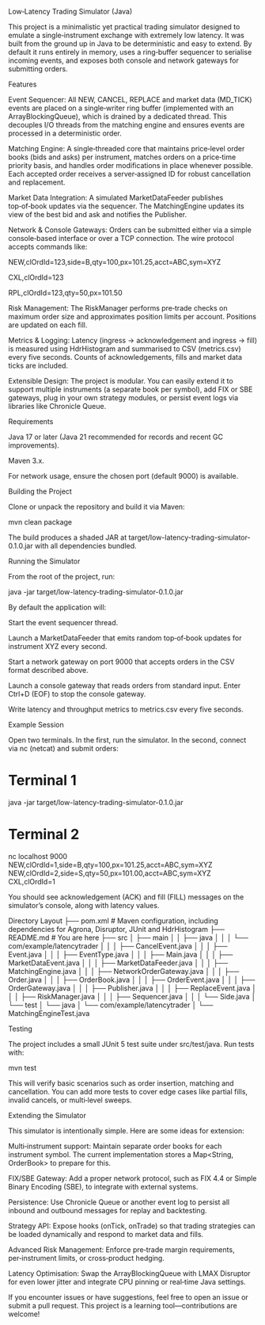 Low‑Latency Trading Simulator (Java)

This project is a minimalistic yet practical trading simulator designed to emulate a single‑instrument exchange with extremely low latency. It was built from the ground up in Java to be deterministic and easy to extend. By default it runs entirely in memory, uses a ring‑buffer sequencer to serialise incoming events, and exposes both console and network gateways for submitting orders.

Features

Event Sequencer: All NEW, CANCEL, REPLACE and market data (MD_TICK) events are placed on a single‑writer ring buffer (implemented with an ArrayBlockingQueue), which is drained by a dedicated thread. This decouples I/O threads from the matching engine and ensures events are processed in a deterministic order.

Matching Engine: A single‑threaded core that maintains price‑level order books (bids and asks) per instrument, matches orders on a price‑time priority basis, and handles order modifications in place whenever possible. Each accepted order receives a server‑assigned ID for robust cancellation and replacement.

Market Data Integration: A simulated MarketDataFeeder publishes top‑of‑book updates via the sequencer. The MatchingEngine updates its view of the best bid and ask and notifies the Publisher.

Network & Console Gateways: Orders can be submitted either via a simple console‑based interface or over a TCP connection. The wire protocol accepts commands like:

NEW,clOrdId=123,side=B,qty=100,px=101.25,acct=ABC,sym=XYZ

CXL,clOrdId=123

RPL,clOrdId=123,qty=50,px=101.50

Risk Management: The RiskManager performs pre‑trade checks on maximum order size and approximates position limits per account. Positions are updated on each fill.

Metrics & Logging: Latency (ingress → acknowledgement and ingress → fill) is measured using HdrHistogram and summarised to CSV (metrics.csv) every five seconds. Counts of acknowledgements, fills and market data ticks are included.

Extensible Design: The project is modular. You can easily extend it to support multiple instruments (a separate book per symbol), add FIX or SBE gateways, plug in your own strategy modules, or persist event logs via libraries like Chronicle Queue.

Requirements

Java 17 or later (Java 21 recommended for records and recent GC improvements).

Maven 3.x.

For network usage, ensure the chosen port (default 9000) is available.

Building the Project

Clone or unpack the repository and build it via Maven:

mvn clean package


The build produces a shaded JAR at target/low-latency-trading-simulator-0.1.0.jar with all dependencies bundled.

Running the Simulator

From the root of the project, run:

java -jar target/low-latency-trading-simulator-0.1.0.jar


By default the application will:

Start the event sequencer thread.

Launch a MarketDataFeeder that emits random top‑of‑book updates for instrument XYZ every second.

Start a network gateway on port 9000 that accepts orders in the CSV format described above.

Launch a console gateway that reads orders from standard input. Enter Ctrl+D (EOF) to stop the console gateway.

Write latency and throughput metrics to metrics.csv every five seconds.

Example Session

Open two terminals. In the first, run the simulator. In the second, connect via nc (netcat) and submit orders:

# Terminal 1
java -jar target/low-latency-trading-simulator-0.1.0.jar

# Terminal 2
nc localhost 9000
NEW,clOrdId=1,side=B,qty=100,px=101.25,acct=ABC,sym=XYZ
NEW,clOrdId=2,side=S,qty=50,px=101.00,acct=ABC,sym=XYZ
CXL,clOrdId=1


You should see acknowledgement (ACK) and fill (FILL) messages on the simulator’s console, along with latency values.

Directory Layout
├── pom.xml               # Maven configuration, including dependencies for Agrona, Disruptor, JUnit and HdrHistogram
├── README.md             # You are here
├── src
│   ├── main
│   │   ├── java
│   │   │   └── com/example/latencytrader
│   │   │       ├── CancelEvent.java
│   │   │       ├── Event.java
│   │   │       ├── EventType.java
│   │   │       ├── Main.java
│   │   │       ├── MarketDataEvent.java
│   │   │       ├── MarketDataFeeder.java
│   │   │       ├── MatchingEngine.java
│   │   │       ├── NetworkOrderGateway.java
│   │   │       ├── Order.java
│   │   │       ├── OrderBook.java
│   │   │       ├── OrderEvent.java
│   │   │       ├── OrderGateway.java
│   │   │       ├── Publisher.java
│   │   │       ├── ReplaceEvent.java
│   │   │       ├── RiskManager.java
│   │   │       ├── Sequencer.java
│   │   │       └── Side.java
│   └── test
│       └── java
│           └── com/example/latencytrader
│               └── MatchingEngineTest.java

Testing

The project includes a small JUnit 5 test suite under src/test/java. Run tests with:

mvn test


This will verify basic scenarios such as order insertion, matching and cancellation. You can add more tests to cover edge cases like partial fills, invalid cancels, or multi‑level sweeps.

Extending the Simulator

This simulator is intentionally simple. Here are some ideas for extension:

Multi‑instrument support: Maintain separate order books for each instrument symbol. The current implementation stores a Map<String, OrderBook> to prepare for this.

FIX/SBE Gateway: Add a proper network protocol, such as FIX 4.4 or Simple Binary Encoding (SBE), to integrate with external systems.

Persistence: Use Chronicle Queue or another event log to persist all inbound and outbound messages for replay and backtesting.

Strategy API: Expose hooks (onTick, onTrade) so that trading strategies can be loaded dynamically and respond to market data and fills.

Advanced Risk Management: Enforce pre‑trade margin requirements, per‑instrument limits, or cross‑product hedging.

Latency Optimisation: Swap the ArrayBlockingQueue with LMAX Disruptor for even lower jitter and integrate CPU pinning or real‑time Java settings.

If you encounter issues or have suggestions, feel free to open an issue or submit a pull request. This project is a learning tool—contributions are welcome!

